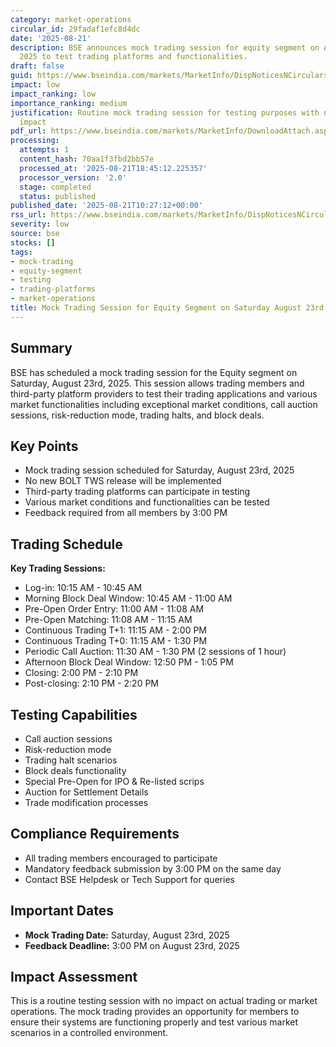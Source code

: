 ```yaml
---
category: market-operations
circular_id: 29fadaf1efc8d4dc
date: '2025-08-21'
description: BSE announces mock trading session for equity segment on August 23rd
  2025 to test trading platforms and functionalities.
draft: false
guid: https://www.bseindia.com/markets/MarketInfo/DispNoticesNCirculars.aspx?Noticeid={3E5572F1-5589-4D6E-B7BA-C6AE92B398F1}&noticeno=20250821-13&dt=08/21/2025&icount=13&totcount=73&flag=0
impact: low
impact_ranking: low
importance_ranking: medium
justification: Routine mock trading session for testing purposes with no direct market
  impact
pdf_url: https://www.bseindia.com/markets/MarketInfo/DownloadAttach.aspx?id=20250821-13&attachedId=
processing:
  attempts: 1
  content_hash: 70aa1f3fbd2bb57e
  processed_at: '2025-08-21T18:45:12.225357'
  processor_version: '2.0'
  stage: completed
  status: published
published_date: '2025-08-21T10:27:12+00:00'
rss_url: https://www.bseindia.com/markets/MarketInfo/DispNoticesNCirculars.aspx?Noticeid={3E5572F1-5589-4D6E-B7BA-C6AE92B398F1}&noticeno=20250821-13&dt=08/21/2025&icount=13&totcount=73&flag=0
severity: low
source: bse
stocks: []
tags:
- mock-trading
- equity-segment
- testing
- trading-platforms
- market-operations
title: Mock Trading Session for Equity Segment on Saturday August 23rd 2025
---
```


## Summary

BSE has scheduled a mock trading session for the Equity segment on Saturday, August 23rd, 2025. This session allows trading members and third-party platform providers to test their trading applications and various market functionalities including exceptional market conditions, call auction sessions, risk-reduction mode, trading halts, and block deals.

## Key Points

- Mock trading session scheduled for Saturday, August 23rd, 2025
- No new BOLT TWS release will be implemented
- Third-party trading platforms can participate in testing
- Various market conditions and functionalities can be tested
- Feedback required from all members by 3:00 PM

## Trading Schedule

**Key Trading Sessions:**
- Log-in: 10:15 AM - 10:45 AM
- Morning Block Deal Window: 10:45 AM - 11:00 AM
- Pre-Open Order Entry: 11:00 AM - 11:08 AM
- Pre-Open Matching: 11:08 AM - 11:15 AM
- Continuous Trading T+1: 11:15 AM - 2:00 PM
- Continuous Trading T+0: 11:15 AM - 1:30 PM
- Periodic Call Auction: 11:30 AM - 1:30 PM (2 sessions of 1 hour)
- Afternoon Block Deal Window: 12:50 PM - 1:05 PM
- Closing: 2:00 PM - 2:10 PM
- Post-closing: 2:10 PM - 2:20 PM

## Testing Capabilities

- Call auction sessions
- Risk-reduction mode
- Trading halt scenarios
- Block deals functionality
- Special Pre-Open for IPO & Re-listed scrips
- Auction for Settlement Details
- Trade modification processes

## Compliance Requirements

- All trading members encouraged to participate
- Mandatory feedback submission by 3:00 PM on the same day
- Contact BSE Helpdesk or Tech Support for queries

## Important Dates

- **Mock Trading Date:** Saturday, August 23rd, 2025
- **Feedback Deadline:** 3:00 PM on August 23rd, 2025

## Impact Assessment

This is a routine testing session with no impact on actual trading or market operations. The mock trading provides an opportunity for members to ensure their systems are functioning properly and test various market scenarios in a controlled environment.